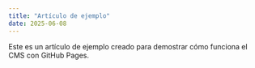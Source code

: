 ```yaml
---
title: "Artículo de ejemplo"
date: 2025-06-08
---
```


Este es un artículo de ejemplo creado para demostrar cómo funciona el CMS con GitHub Pages.